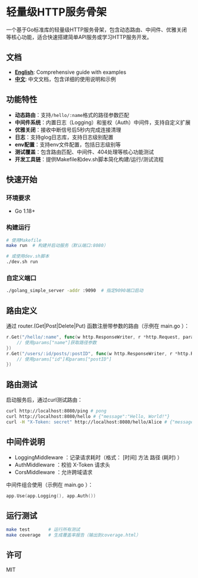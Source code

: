 # 轻量级HTTP服务骨架

一个基于Go标准库的轻量级HTTP服务骨架，包含动态路由、中间件、优雅关闭等核心功能，适合快速搭建简单API服务或学习HTTP服务开发。

## 文档
* **[English](docs/en/usage.md)**: Comprehensive guide with examples
* **[中文](docs/cn/usage.md)**: 中文文档，包含详细的使用说明和示例

## 功能特性
- **动态路由**：支持`/hello/:name`格式的路径参数匹配
- **中间件系统**：内置日志（Logging）和鉴权（Auth）中间件，支持自定义扩展
- **优雅关闭**：接收中断信号后5秒内完成连接清理
- **日志**：支持glog日志库，支持日志级别配置
- **env配置**：支持env文件配置，包括日志级别等
- **测试覆盖**：包含路由匹配、中间件、404处理等核心功能测试
- **开发工具链**：提供Makefile和dev.sh脚本简化构建/运行/测试流程

## 快速开始

### 环境要求
- Go 1.18+

### 构建运行
```bash
# 使用Makefile
make run  # 构建并启动服务（默认端口:8080）

# 或使用dev.sh脚本
./dev.sh run
```

### 自定义端口
```bash
./golang_simple_server -addr :9090  # 指定9090端口启动
```

## 路由定义
通过 router.(Get|Post|Delete|Put) 函数注册带参数的路由（示例在 main.go ）：

```go
r.Get("/hello/:name", func(w http.ResponseWriter, r *http.Request, params map[string]string) {
    // 使用params["name"]获取路径参数
})
r.Get("/users/:id/posts/:postID", func(w http.ResponseWriter, r *http.Request, params map[string]string) {
    // 使用params["id"]和params["postID"]
})
```

## 路由测试
启动服务后，通过curl测试路由：

```bash
curl http://localhost:8080/ping # pong
curl http://localhost:8080/hello # {"message":"Hello, World!"}
curl -H "X-Token: secret" http://localhost:8080/hello/Alice # {"message":"Hello, Alice!"}
```

## 中间件说明
- LoggingMiddleware ：记录请求耗时（格式： [时间] 方法 路径 (耗时) ）
- AuthMiddleware ：校验 X-Token 请求头
- CorsMiddleware ：允许跨域请求

中间件组合使用（示例在 main.go ）：
```go
app.Use(app.Logging(), app.Auth())
```

## 运行测试
```bash
make test       # 运行所有测试
make coverage   # 生成覆盖率报告（输出到coverage.html）
```

## 许可
MIT